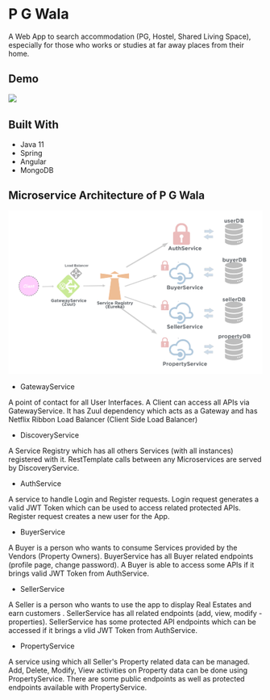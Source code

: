 # P G Wala

A Web App to search accommodation (PG, Hostel, Shared Living Space), especially for those who works or studies at far away places from their home.

## Demo

<img src="./assets/demo.gif" style="align: center;">

## Built With

* Java 11
* Spring
* Angular
* MongoDB

## Microservice Architecture of P G Wala

<img src="./assets/architecture.jpg" style="align: center;">

* GatewayService

A point of contact for all User Interfaces. A Client can access all APIs via GatewayService. It has Zuul dependency which acts as a Gateway and has Netflix Ribbon Load Balancer (Client Side Load Balancer)

* DiscoveryService

A Service Registry which has all others Services (with all instances) registered with it. RestTemplate calls between any Microservices are served by DiscoveryService.

* AuthService

A service to handle Login and Register requests. Login request generates a valid JWT Token which can be used to access related protected APIs. Register request creates a new user for the App.

* BuyerService

A Buyer is a person who wants to consume Services provided by the Vendors (Property Owners). BuyerService has all Buyer related endpoints (profile page, change password). A Buyer is able to access some APIs if it brings valid JWT Token from AuthService.

* SellerService

A Seller is a person who wants to use the app to display Real Estates and earn customers . SellerService has all related endpoints (add, view, modify - properties). SellerService has some protected API endpoints which can be accessed if it brings a vlid JWT Token from AuthService.

* PropertyService

A service using which all Seller's Property related data can be managed. Add, Delete, Modify, View activities on Property data can be done using PropertyService. There are some public endpoints as well as protected endpoints available with PropertyService.